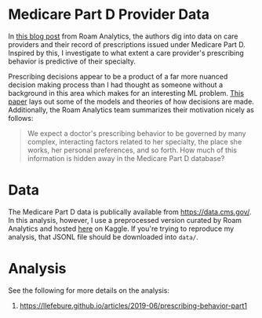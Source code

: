 Medicare Part D Provider Data
=============================

In [this blog post](https://roamanalytics.com/2016/09/13/prescription-based-prediction/) from Roam Analytics, the authors dig into data on care providers and their record of prescriptions issued under Medicare Part D. Inspired by this, I investigate to what extent a care provider's prescribing behavior is predictive of their specialty.

Prescribing decisions appear to be a product of a far more nuanced decision making process than I had thought as someone without a background in this area which makes for an interesting ML problem. [This paper](https://www.ncbi.nlm.nih.gov/pmc/articles/PMC5499356/) lays out some of the models and theories of how decisions are made. Additionally, the Roam Analytics team summarizes their motivation nicely as follows:

> We expect a doctor's prescribing behavior to be governed by many complex, interacting factors related to her specialty, the place she works, her personal preferences, and so forth. How much of this information is hidden away in the Medicare Part D database?

# Data

The Medicare Part D data is publically available from https://data.cms.gov/. In this analysis, however, I use a preprocessed version curated by Roam Analytics and hosted [here](https://www.kaggle.com/roamresearch/prescriptionbasedprediction) on Kaggle. If you're trying to reproduce my analysis, that JSONL file should be downloaded into `data/`.

# Analysis

See the following for more details on the analysis:
1. https://llefebure.github.io/articles/2019-06/prescribing-behavior-part1
